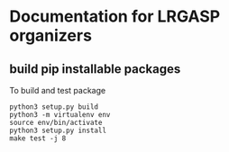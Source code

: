 # Documentation for LRGASP organizers



## build pip installable packages

To build and test package
```
python3 setup.py build
python3 -m virtualenv env
source env/bin/activate
python3 setup.py install
make test -j 8
```
